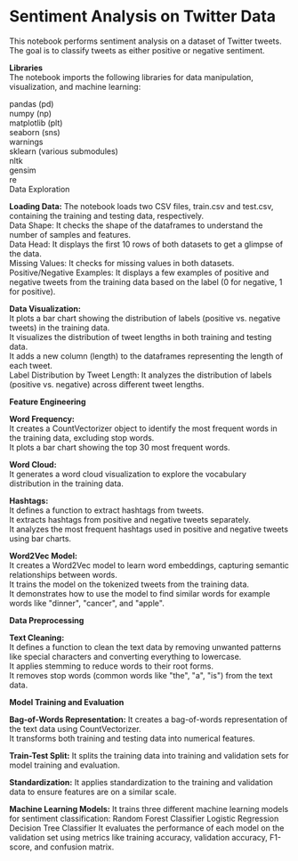# Sentiment Analysis on Twitter Data
This notebook performs sentiment analysis on a dataset of Twitter tweets. The goal is to classify tweets as either positive or negative sentiment.

**Libraries** \
The notebook imports the following libraries for data manipulation, visualization, and machine learning:

pandas (pd) \
numpy (np) \
matplotlib (plt) \
seaborn (sns) \
warnings \
sklearn (various submodules) \
nltk \
gensim \
re \
Data Exploration 


**Loading Data:**
The notebook loads two CSV files, train.csv and test.csv, containing the training and testing data, respectively. \
Data Shape: It checks the shape of the dataframes to understand the number of samples and features. \
Data Head: It displays the first 10 rows of both datasets to get a glimpse of the data. \
Missing Values: It checks for missing values in both datasets. \
Positive/Negative Examples: It displays a few examples of positive and negative tweets from the training data based on the label (0 for negative, 1 for positive). 

**Data Visualization:** \
It plots a bar chart showing the distribution of labels (positive vs. negative tweets) in the training data. \
It visualizes the distribution of tweet lengths in both training and testing data. \
It adds a new column (length) to the dataframes representing the length of each tweet. \
Label Distribution by Tweet Length: It analyzes the distribution of labels (positive vs. negative) across different tweet lengths. 


**Feature Engineering**

**Word Frequency:** \
It creates a CountVectorizer object to identify the most frequent words in the training data, excluding stop words. \
It plots a bar chart showing the top 30 most frequent words. 

**Word Cloud:** \
It generates a word cloud visualization to explore the vocabulary distribution in the training data. 

**Hashtags:** \
It defines a function to extract hashtags from tweets. \
It extracts hashtags from positive and negative tweets separately. \
It analyzes the most frequent hashtags used in positive and negative tweets using bar charts. 

**Word2Vec Model:** \
It creates a Word2Vec model to learn word embeddings, capturing semantic relationships between words. \
It trains the model on the tokenized tweets from the training data. \
It demonstrates how to use the model to find similar words for example words like "dinner", "cancer", and "apple". 

**Data Preprocessing** 

**Text Cleaning:** \
It defines a function to clean the text data by removing unwanted patterns like special characters and converting everything to lowercase. \
It applies stemming to reduce words to their root forms. \
It removes stop words (common words like "the", "a", "is") from the text data. 

**Model Training and Evaluation**

**Bag-of-Words Representation:**
It creates a bag-of-words representation of the text data using CountVectorizer. \
It transforms both training and testing data into numerical features. 

**Train-Test Split:**
It splits the training data into training and validation sets for model training and evaluation.

**Standardization:**
It applies standardization to the training and validation data to ensure features are on a similar scale.


**Machine Learning Models:**
It trains three different machine learning models for sentiment classification:
Random Forest Classifier
Logistic Regression
Decision Tree Classifier
It evaluates the performance of each model on the validation set using metrics like training accuracy, validation accuracy, F1-score, and confusion matrix.
